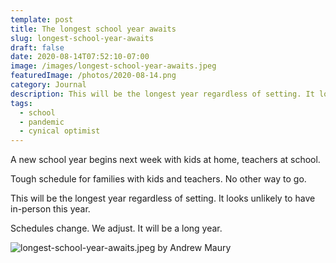 ```yaml
---
template: post
title: The longest school year awaits
slug: longest-school-year-awaits
draft: false
date: 2020-08-14T07:52:10-07:00
image: /images/longest-school-year-awaits.jpeg
featuredImage: /photos/2020-08-14.png
category: Journal
description: This will be the longest year regardless of setting. It looks unlikely to have in-person this year. Schedules change. We adjust. It will be a long year. 
tags:
  - school
  - pandemic
  - cynical optimist
---
```

A new school year begins next week with kids at home, teachers at school.

Tough schedule for families with kids and teachers. No other way to go.

This will be the longest year regardless of setting. It looks unlikely to have in-person this year.

Schedules change. We adjust. It will be a long year.

![longest-school-year-awaits.jpeg by Andrew Maury](/images/longest-school-year-awaits.jpeg)
